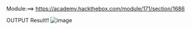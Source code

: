 Module:==> https://academy.hackthebox.com/module/171/section/1686 

OUTPUT Result!!
![image](https://github.com/user-attachments/assets/29970b98-dbf1-41ac-a609-8f37726cd9ef)
